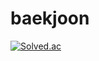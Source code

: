 # baekjoon
[![Solved.ac
](http://mazassumnida.wtf/api/generate_badge?boj=winston1214)](https://solved.ac/winston1214)
